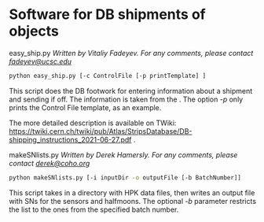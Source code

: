 Software for DB shipments of objects
==================================================

easy_ship.py
*Written by Vitaliy Fadeyev. For any comments, please contact fadeyev@ucsc.edu*

```bash 
python easy_ship.py [-c ControlFile [-p printTemplate] ]
```

This script does the DB footwork for entering information about a shipment and sending if off. The information is taken from the <ControlFile>. The option *-p* only prints the Control File template, as an example.

The more detailed description is available on TWiki: https://twiki.cern.ch/twiki/pub/Atlas/StripsDatabase/DB-shipping_instructions_2021-06-27.pdf .


makeSNlists.py
*Written by Derek Hamersly. For any comments, please contact derek@coho.org*

```bash 
python makeSNlists.py [-i inputDir -o outputFile [-b BatchNumber]]
```

This script takes in a directory with HPK data files, then writes an output file with SNs for the sensors and halfmoons. The optional *-b* parameter restricts the list to the ones from the specified batch number.

